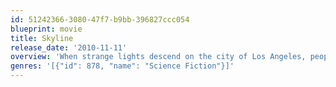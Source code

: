 ```yaml
---
id: 51242366-3080-47f7-b9bb-396827ccc054
blueprint: movie
title: Skyline
release_date: '2010-11-11'
overview: 'When strange lights descend on the city of Los Angeles, people are drawn outside like moths to a flame where an extraterrestrial force threatens to swallow the entire human population off the face of the Earth. Now the band of survivors must fight for their lives as the world unravels around them.'
genres: '[{"id": 878, "name": "Science Fiction"}]'
---
```

